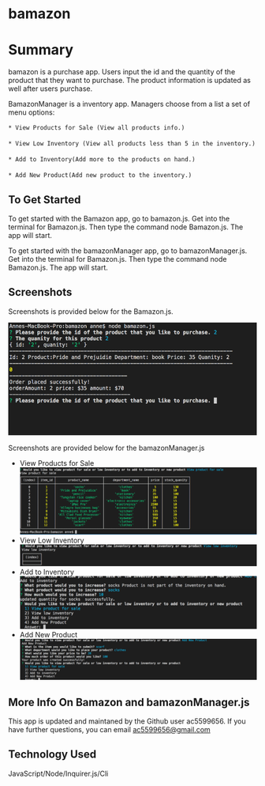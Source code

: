 # bamazon

# Summary

bamazon is a purchase app.
Users input the id and the quantity of the product that they want to purchase. The product information is updated as well after users purchase.

BamazonManager is a inventory app.
Managers choose from a list a set of menu options:

    * View Products for Sale (View all products info.)

    * View Low Inventory (View all products less than 5 in the inventory.)

    * Add to Inventory(Add more to the products on hand.)

    * Add New Product(Add new product to the inventory.)

## To Get Started

To get started with the Bamazon app, go to bamazon.js. Get into the terminal for Bamazon.js. Then type the command node Bamazon.js. The app will start.

To get started with the bamazonManager app, go to bamazonManager.js. Get into the terminal for Bamazon.js. Then type the command node Bamazon.js. The app will start.

## Screenshots

Screenshots is provided below for the Bamazon.js.

![](assets/images/screenshot1.png)

Screenshots are provided below for the bamazonManager.js

- View Products for Sale
  ![](assets/images/screenshot2.png)
- View Low Inventory
  ![](assets/images/screenshot3.png)
- Add to Inventory
  ![](assets/images/screenshot4.png)
- Add New Product
  ![](assets/images/screenshot5.png)

## More Info On Bamazon and bamazonManager.js

This app is updated and maintaned by the Github user ac5599656. If you have further questions, you can email
ac5599656@gmail.com

## Technology Used

JavaScript/Node/Inquirer.js/Cli
